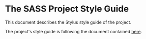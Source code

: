 The SASS Project Style Guide
==============================

This document describes the Stylus style guide of the project.

The project's style guide is following the document contained
[here](https://github.com/skyout/stylus-styleguide#readme).
